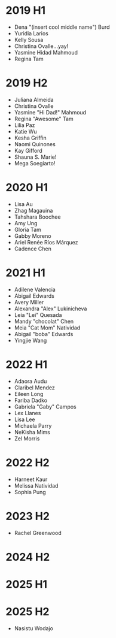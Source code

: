 # 2019 H1

- Dena "(insert cool middle name") Burd
- Yuridia Larios
- Kelly Sousa
- Christina Ovalle...yay!
- Yasmine Hidad Mahmoud
- Regina Tam

# 2019 H2

- Juliana Almeida
- Christina Ovalle
- Yasmine "Hi Dad!" Mahmoud
- Regina "Awesome" Tam
- Lilia Paz
- Katie Wu
- Kesha Griffin
- Naomi Quinones
- Kay Gifford
- Shauna S. Marie!
- Mega Soegiarto!

# 2020 H1

- Lisa Au
- Zhag Magauina
- Tahshara Boochee
- Amy Ung
- Gloria Tam
- Gabby Moreno
- Ariel Renée Ríos Márquez
- Cadence Chen

# 2021 H1

- Adilene Valencia
- Abigail Edwards
- Avery Miller
- Alexandra "Alex" Lukinicheva
- Leia "Lei" Quesada
- Mandy "chocolat" Chen
- Meia "Cat Mom" Natividad
- Abigail "boba" Edwards
- Yingjie Wang

# 2022 H1

- Adaora Audu
- Claribel Mendez
- Eileen Long
- Fariba Dadko
- Gabriela "Gaby" Campos
- Lex Llanes
- Lisa Lee
- Michaela Parry
- NeKisha Mims
- Zel Morris

# 2022 H2

- Harneet Kaur
- Melissa Natividad
- Sophia Pung

# 2023 H2

- Rachel Greenwood

# 2024 H2

# 2025 H1

# 2025 H2
- Nasistu Wodajo

























































